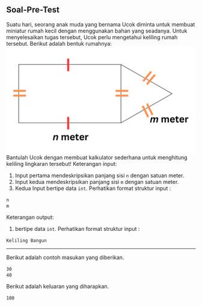## Soal-Pre-Test
Suatu hari, seorang anak muda yang bernama Ucok diminta untuk membuat miniatur rumah kecil dengan menggunakan bahan yang seadanya. Untuk menyelesaikan tugas tersebut, Ucok perlu mengetahui keliling rumah tersebut. Berikut adalah bentuk rumahnya:
![Img_pre-test_PEMPROS.png](Img_pre-test_PEMPROS.png)
Bantulah Ucok dengan membuat kalkulator sederhana untuk menghitung keliling lingkaran tersebut!
Keterangan input:
1. Input pertama mendeskripsikan panjang sisi ```n``` dengan satuan meter.
2. Input kedua mendeskripsikan panjang sisi ```m``` dengan satuan meter.
3. Kedua Input bertipe data ```int```.
Perhatikan format struktur input :
```
n
m

```

Keterangan output:
1. bertipe data ```int```.
Perhatikan format struktur input :
```
Keliling Bangun

```

<hr>

Berikut adalah contoh masukan yang diberikan.
```
30
40

```
Berikut adalah keluaran yang diharapkan.
```
180

```
